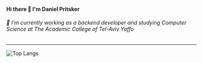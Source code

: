 #### Hi there 👋 I'm Daniel Pritsker

###### 🌱 I'm currently working as a backend developer and studying Computer Science at The Academic College of Tel-Aviv Yaffo
---
![Top Langs](https://github-readme-stats.vercel.app/api/top-langs/?username=danielpr137&theme=vue )

